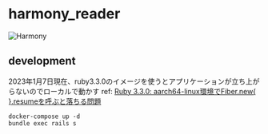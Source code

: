 # harmony_reader
![Harmony](https://github.com/yukyu30/harmony_reader/assets/61819079/7e02eda6-342a-4366-9705-b163988353e4)

## development
2023年1月7日現在、ruby3.3.0のイメージを使うとアプリケーションが立ち上がらないのでローカルで動かす
ref: [Ruby 3.3.0: aarch64-linux環境でFiber.new{ }.resumeを呼ぶと落ちる問題](https://techracho.bpsinc.jp/hachi8833/2023_12_28/138310)

```
docker-compose up -d
bundle exec rails s
```
